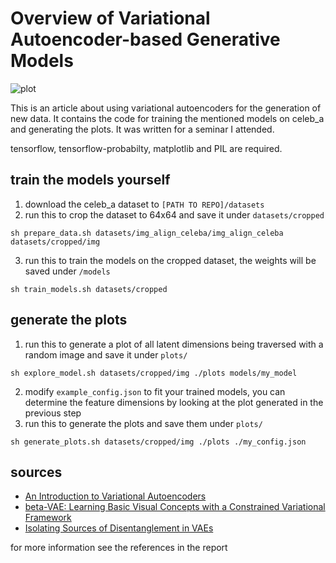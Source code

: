 # Overview of Variational Autoencoder-based Generative Models

![plot](images/disentanglement_comparison.jpg)

This is an article about using variational autoencoders for the generation of new data. It contains the code for training the mentioned models on celeb_a and generating the plots. It was written for a seminar I attended.

tensorflow, tensorflow-probabilty, matplotlib and PIL are required.

## train the models yourself
1. download the celeb_a dataset to ```[PATH TO REPO]/datasets```
2. run this to crop the dataset to 64x64 and save it under ```datasets/cropped```
```shell
sh prepare_data.sh datasets/img_align_celeba/img_align_celeba datasets/cropped/img
```
3. run this to train the models on the cropped dataset, the weights will be saved under ```/models```
```shell
sh train_models.sh datasets/cropped
```

## generate the plots
1. run this to generate a plot of all latent dimensions being traversed with a random image and save it under ```plots/```
```shell
sh explore_model.sh datasets/cropped/img ./plots models/my_model
```
2. modify ```example_config.json``` to fit your trained models, you can determine the feature dimensions by looking at the plot generated in the previous step
3. run this to generate the plots and save them under ```plots/```
```shell
sh generate_plots.sh datasets/cropped/img ./plots ./my_config.json
```

## sources
- [An Introduction to Variational Autoencoders](https://arxiv.org/abs/1906.02691)
- [beta-VAE: Learning Basic Visual Concepts with a Constrained Variational Framework](https://openreview.net/forum?id=Sy2fzU9gl)
- [Isolating Sources of Disentanglement in VAEs](https://arxiv.org/abs/1802.04942)

for more information see the references in the report
